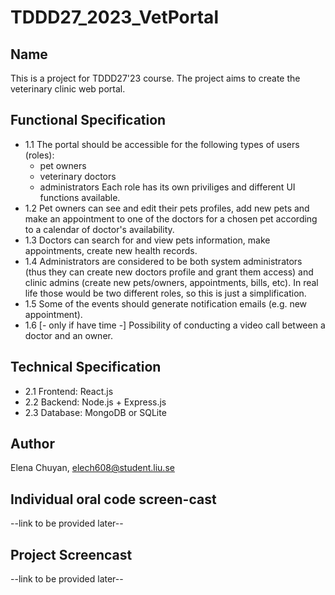 # TDDD27_2023_VetPortal


## Name
This is a project for TDDD27'23 course.
The project aims to create the veterinary clinic web portal.

## Functional Specification
- 1.1 The portal should be accessible for the following types of users (roles):
    - pet owners
    - veterinary doctors
    - administrators
    Each role has its own priviliges and different UI functions available.
- 1.2 Pet owners can see and edit their pets profiles, add new pets and make an appointment to one of the doctors for a chosen pet according to a calendar of doctor's availability.
- 1.3 Doctors can search for and view pets information, make appointments, create new health records.
- 1.4 Administrators are considered to be both system administrators (thus they can create new doctors profile and grant them access) and clinic admins (create new pets/owners, appointments, bills, etc). In real life those would be two different roles, so this is just a simplification.
- 1.5 Some of the events should generate notification emails (e.g. new appointment).
- 1.6 [- only if have time -] Possibility of conducting a video call between a doctor and an owner.

## Technical Specification
- 2.1 Frontend: React.js
- 2.2 Backend: Node.js + Express.js
- 2.3 Database: MongoDB or SQLite 


## Author
Elena Chuyan, elech608@student.liu.se

## Individual oral code screen-cast
--link to be provided later--

## Project Screencast
--link to be provided later--
